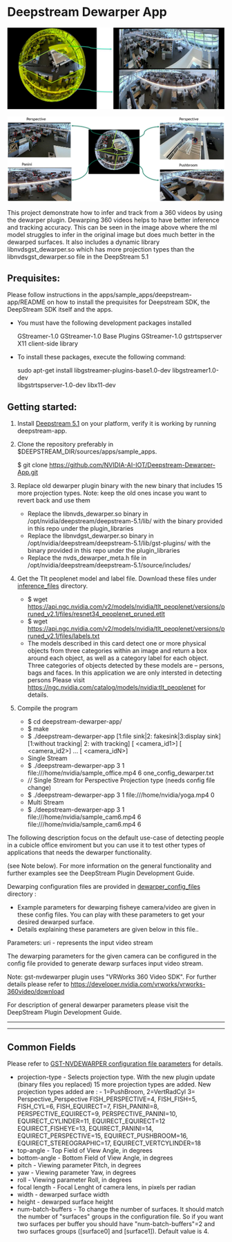 # Deepstream Dewarper App

![](images/fisheye_panini.JPG)

![](images/dewarp_with_inference.JPG)

This project demonstrate how to infer and track from a 360 videos by using the dewarper plugin. 
Dewarping 360 videos helps to have better inference and tracking accuracy. This can be seen in the image above where the ml model struggles to infer in the original image but does much better in the dewarped surfaces. 
It also includes a dynamic library libnvdsgst_dewarper.so which has more projection types than the libnvdsgst_dewarper.so file in the DeepStream 5.1 

## Prequisites:

Please follow instructions in the apps/sample_apps/deepstream-app/README on how
to install the prequisites for Deepstream SDK, the DeepStream SDK itself and the
apps.

- You must have the following development packages installed

   GStreamer-1.0
   GStreamer-1.0 Base Plugins
   GStreamer-1.0 gstrtspserver
   X11 client-side library

- To install these packages, execute the following command:

   sudo apt-get install libgstreamer-plugins-base1.0-dev libgstreamer1.0-dev \
   libgstrtspserver-1.0-dev libx11-dev

## Getting started:

   1. Install [Deepstream 5.1](https://developer.nvidia.com/deepstream-sdk) on your platform, verify it is working by running deepstream-app.
   
   2. Clone the repository preferably in $DEEPSTREAM_DIR/sources/apps/sample_apps.
      
      $ git clone https://github.com/NVIDIA-AI-IOT/Deepstream-Dewarper-App.git 
   3. Replace old dewarper plugin binary with the new binary that includes 15 more projection types. Note: keep the old ones incase you want to revert back and use them 
      - Replace the libnvds_dewarper.so binary in /opt/nvidia/deepstream/deepstream-5.1/lib/ with the binary provided in this repo under the plugin_libraries
      - Replace the libnvdgst_dewarper.so binary in /opt/nvidia/deepstream/deepstream-5.1/lib/gst-plugins/ with the binary provided in this repo under the plugin_libraries
      - Replace the nvds_dewarper_meta.h file in /opt/nvidia/deepstream/deepstream-5.1/source/includes/ 
      
   4. Get the Tlt peoplenet model and label file. Download these files under [inference_files](inference_files/) directory. 
      - $ wget https://api.ngc.nvidia.com/v2/models/nvidia/tlt_peoplenet/versions/pruned_v2.1/files/resnet34_peoplenet_pruned.etlt
      - $ wget https://api.ngc.nvidia.com/v2/models/nvidia/tlt_peoplenet/versions/pruned_v2.1/files/labels.txt
      - The models described in this card detect one or more physical objects from three categories within an image and return a box around each object, as well as a category           label for each object. Three categories of objects detected by these models are – persons, bags and faces. In this application we are only intersted in detecting persons
      Please visit https://ngc.nvidia.com/catalog/models/nvidia:tlt_peoplenet for details. 
   5. Compile the program
   
      - $ cd deepstream-dewarper-app/
      - $ make
      - $ ./deepstream-dewarper-app [1:file sink|2: fakesink|3:display sink] [1:without tracking| 2: with tracking] [<uri1> <camera_id1>] [<uri2> <camera_id2>] ... [<uriN> <camera_idN>]
      - Single Stream
      - $ ./deepstream-dewarper-app 3 1 file:///home/nvidia/sample_office.mp4 6 one_config_dewarper.txt
      - // Single Stream for Perspective Projection type (needs config file change)
      - $ ./deepstream-dewarper-app 3 1 file:///home/nvidia/yoga.mp4 0
      - Multi Stream
      - $ ./deepstream-dewarper-app 3 1 file:///home/nvidia/sample_cam6.mp4 6 file:///home/nvidia/sample_cam6.mp4 6

    
 
The following description focus on the default use-case of detecting people in a cubicle office enviroment  but you can use it to test other
types of applications that needs the dewarper functionality. 


(see Note below).
For more information on the general functionality and further examples see the
DeepStream Plugin Development Guide.


Dewarping configuration files are provided in [dewarper_config_files](dewarper_config_files/) directory :
   - Example parameters for dewarping fisheye camera/video are given in these config files. You can play with these parameters to get your desired dewarped surface.
   - Details explaining these parameters are given below in this file.. 

Parameters:
uri - represents the input video stream


The dewarping parameters for the given camera can be configured in the config file provided 
to generate dewarp surfaces
input video stream.


Note:
gst-nvdewarper plugin uses "VRWorks 360 Video SDK".
For further details please refer to https://developer.nvidia.com/vrworks/vrworks-360video/download

For description of general dewarper parameters please visit the DeepStream
Plugin Development Guide.

-------------------------------

--------------
Common Fields
--------------
Please refer to [GST-NVDEWARPER configuration file parameters](https://docs.nvidia.com/metropolis/deepstream/5.0DP/plugin-manual/index.html#page/DeepStream%20Plugins%20Development%20Guide/deepstream_plugin_details.3.08.html) for details. 

- projection-type - Selects projection type. With the new plugin update (binary files you replaced) 15 more projection types are added. 
                  New projection types added are : 
                  - 1=PushBroom, 2=VertRadCyl 3= Perspective_Perspective FISH_PERSPECTIVE=4, FISH_FISH=5, FISH_CYL=6, FISH_EQUIRECT=7,
                   FISH_PANINI=8, PERSPECTIVE_EQUIRECT=9, PERSPECTIVE_PANINI=10, EQUIRECT_CYLINDER=11, EQUIRECT_EQUIRECT=12 EQUIRECT_FISHEYE=13,
                   EQUIRECT_PANINI=14, EQUIRECT_PERSPECTIVE=15, EQUIRECT_PUSHBROOM=16, EQUIRECT_STEREOGRAPHIC=17, EQUIRECT_VERTCYLINDER=18
- top-angle - Top Field of View Angle, in degrees
- bottom-angle - Bottom Field of View Angle, in degrees
- pitch	- Viewing parameter Pitch, in degrees
- yaw	- Viewing parameter Yaw, in degrees
- roll - Viewing parameter Roll, in degrees
- focal length	- Focal Lenght of camera lens, in pixels per radian
- width	- dewarped surface width
- height - dewarped surface height
- num-batch-buffers - To change the number of surfaces. It should match the number of "surfaces" groups in the configuration file. So if you want two surfaces per buffer you    should have "num-batch-buffers"=2 and two surfaces groups ([surface0] and [surface1]). Default value is 4.


 
